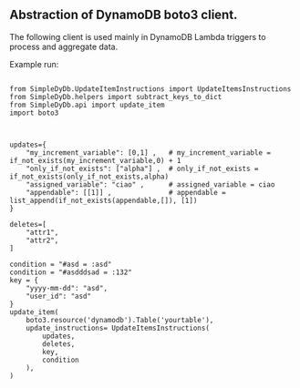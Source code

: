## Abstraction of DynamoDB boto3 client.

The following client is used mainly in DynamoDB Lambda triggers to process and aggregate data.

Example run:
```

from SimpleDyDb.UpdateItemInstructions import UpdateItemsInstructions
from SimpleDyDb.helpers import subtract_keys_to_dict
from SimpleDyDb.api import update_item
import boto3



updates={
	"my_increment_variable": [0,1] ,   # my_increment_variable = if_not_exists(my_increment_variable,0) + 1
	"only_if_not_exists": ["alpha"] ,  # only_if_not_exists = if_not_exists(only_if_not_exists,alpha)
	"assigned_variable": "ciao" ,      # assigned_variable = ciao
	"appendable": [[1]] ,              # appendable = list_append(if_not_exists(appendable,[]), [1])
}

deletes=[
	"attr1",
	"attr2",
]

condition = "#asd = :asd" 
condition = "#asdddsad = :132"
key = {
    "yyyy-mm-dd": "asd",
    "user_id": "asd"
}
update_item(
    boto3.resource('dynamodb').Table('yourtable'),
    update_instructions= UpdateItemsInstructions(
        updates,
        deletes,
        key,
        condition
    ),
)
```
